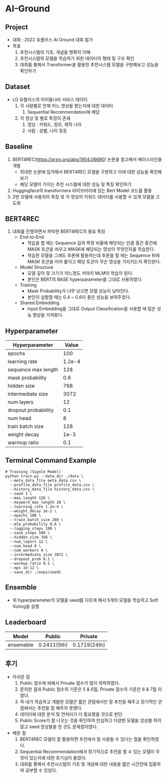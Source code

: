 # AI-Ground

## Project
  * 대회 : 2022 유플러스 AI Ground 대회 참가
  * 목표
      1. 추천시스템의 기초, 개념을 명확히 이해
      2. 추천시스템의 모델을 학습하기 위한 데이터의 형태 및 구조 확인
      3. 대회를 통해서 Transformer을 활용한 추천시스템 모델을 구현해보고 성능을 확인하기
      
## Dataset
  * LG 유플러스의 아이들나라 서비스 데이터
      1. 각 사람별로 언제 어느 영상을 봤는지에 대한 데이터
          1. Sequential Recommendation에 해당
      2. 각 영상 및  별로 특징이 존재
          1. 영상 : 키워드, 장르, 제작 나라
          2. 사람 : 성별, 나이 등등
  
## Baseline
  1. BERT4REC(https://arxiv.org/abs/1904.06690) 논문을 참고해서 베이스라인을 개발
      * 최대한 논문에 입각해서 BERT4REC 모델을 구현하고 이에 대한 성능을 확인해보기
      * 해당 모델이 가지는 추천 시스템에 대한 성능 및 특징 확인하기
  2. Huggingface의 transformers 라이브러리에 있는 Bert Model 코드를 활용
  3. 2번 모델에 사용자의 특징 및 각 영상의 키워드 데이터를 사용할 수 있게 모델을 고도화
 
## BERT4REC
  1. 대회를 진행하면서 파악한 BERT4REC의 중요 특징
      * End-to-End
          * 학습을 할 때는 Sequence 길의 특정 비율에 해당되는 만큼 중간 중간에 MASK 토큰을 씌우고 MASK에 해당되는 영상이 무엇인지를 학습한다.
          * 학습한 모델을 그래도 추론에 활용하는데 추론을 할 때는 Sequence 뒤에 MASK 토큰을 이어 붙이고 해당 토큰이 무슨 영상을 가리키는지 확인한다.
      * Model Structure
          * 모델 깊이 및 크기가 어느정도 커야지 MLM이 학습이 된다.
          * 본인은 BERT의 BASE hyperparameter를 그대로 사용하였다.
      * Training
          * Mask Probability가 너무 낮으면 모델 성능이 낮아진다.
          * 본인이 실험할 때는 0.4 ~ 0.6이 좋은 성능을 보여주었다.
      * Shared Embedding
          * Input Embedding을 그대로 Output Classification을 사용할 때 많은 성능 향상을 가져왔다.
 
## Hyperparameter
|Hyperparameter|Value|
|--------|-----------|
|epochs|100|
|learning rate|1.2e-4|
|sequence max length|128|
|mask probability|0.6|
|hidden size|768|
|intermediate size|3072|
|num layers|12|
|dropout probabiility|0.1|
|num head|8|
|train batch size|128|
|weight decay|1e-3|
|warmup ratio|0.1|

## Terminal Command Example
  ```shell
  # Training (Signle Model)
  python train.py --data_dir ./data \
    --meta_data_file meta_data.csv \
    --profile_data_file profile_data.csv \
    --history_data_file history_data.csv \
    --seed 1 \
    --max_length 128 \
    --keyword_max_length 20 \
    --learning_rate 1.2e-4 \
    --weight_decay 1e-2 \
    --epochs 100 \
    --train_batch_size 280 \
    --mlm_probability 0.6 \
    --logging_steps 100 \
    --save_steps 500 \
    --hidden_size 768 \
    --num_layers 12 \
    --num_head 8 \
    --num_workers 4 \
    --intermediate_size 3072 \
    --dropout_prob 0.1 \
    --warmup_ratio 0.1 \
    --eps 1e-12 \
    --save_dir ./exps/seed1
  ```

## Ensemble
  * 위 hyperparameter의 모델을 seed를 다르게 해서 5개의 모델을 학습하고 Soft Voting을 실행

## Leaderboard
|Model|Public|Private|
|-----|----|----|
|ensemable|0.2411(5th)|0.1719(24th)|

## 후기
  * 아쉬운 점
      1. Public 점수에 비해서 Private 점수가 많이 하락하였다.
      2. 문의한 결과 Public 점수의 기준은 5 & 6월, Private 점수의 기준은 6 & 7월 이였다.
      3. 즉 내가 학습하고 개발한 모델은 짧은 관점에서만 잘 추천을 해주고 장기적인 관점에서는 추천을 잘 해주지 못했다.
      4. 데이터에 대한 분석 및 전처리가 더 필요했을 것으로 판단. 
      5. Public Score가 잘 나오는 것을 확인하여 안심하고 다양한 모델을 앙상블 하지 않고 seed 앙상블을 한 것도 문제점이였다.
  * 배운 점 
      1. BERT4REC 모델이 잘 활용하면 추천에서 잘 사용될 수 있다는 점을 확인하였다.
      2. Sequential Recommendation에서 장기적으로 추천을 할 수 있는 모델이 무엇이 있는지에 대한 호기심이 들었다.
      3. 대회를 통해서 추천시스템의 기초 및 개념에 대한 내용을 짧은 시간안에 집중하여 공부할 수 있었다.
      









